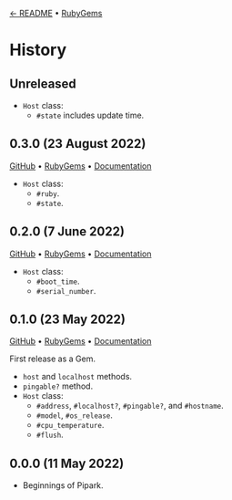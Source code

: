 [← README](README.md) • [RubyGems](https://rubygems.org/gems/pipark/versions)

# History

## Unreleased

* `Host` class:
    * `#state` includes update time.

## 0.3.0 (23 August 2022)
[GitHub](https://github.com/lllisteu/pipark/releases/tag/v0.3.0) • [RubyGems](https://rubygems.org/gems/pipark/versions/0.3.0) • [Documentation](https://www.rubydoc.info/gems/pipark/0.3.0)

* `Host` class:
    * `#ruby`.
    * `#state`.

## 0.2.0 (7 June 2022)
[GitHub](https://github.com/lllisteu/pipark/releases/tag/v0.2.0) • [RubyGems](https://rubygems.org/gems/pipark/versions/0.2.0) • [Documentation](https://www.rubydoc.info/gems/pipark/0.2.0)

* `Host` class:
    * `#boot_time`.
    * `#serial_number`.

## 0.1.0 (23 May 2022)
[GitHub](https://github.com/lllisteu/pipark/releases/tag/v0.1.0) • [RubyGems](https://rubygems.org/gems/pipark/versions/0.1.0) • [Documentation](https://www.rubydoc.info/gems/pipark/0.1.0)

First release as a Gem.

* `host` and `localhost` methods.
* `pingable?` method.
* `Host` class:
    * `#address`, `#localhost?`, `#pingable?`, and `#hostname`.
    * `#model`, `#os_release`.
    * `#cpu_temperature`.
    * `#flush`.

## 0.0.0 (11 May 2022)

 * Beginnings of Pipark.

